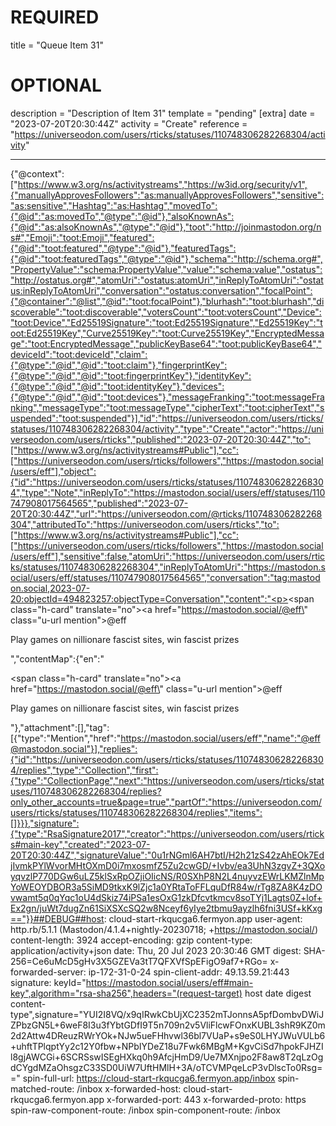 
# REQUIRED
title = "Queue Item 31"
# OPTIONAL
description = "Description of Item 31"
template = "pending"
[extra]
date = "2023-07-20T20:30:44Z"
activity = "Create"
reference = "https://universeodon.com/users/rticks/statuses/110748306282268304/activity"

---
{"@context":["https://www.w3.org/ns/activitystreams","https://w3id.org/security/v1",{"manuallyApprovesFollowers":"as:manuallyApprovesFollowers","sensitive":"as:sensitive","Hashtag":"as:Hashtag","movedTo":{"@id":"as:movedTo","@type":"@id"},"alsoKnownAs":{"@id":"as:alsoKnownAs","@type":"@id"},"toot":"http://joinmastodon.org/ns#","Emoji":"toot:Emoji","featured":{"@id":"toot:featured","@type":"@id"},"featuredTags":{"@id":"toot:featuredTags","@type":"@id"},"schema":"http://schema.org#","PropertyValue":"schema:PropertyValue","value":"schema:value","ostatus":"http://ostatus.org#","atomUri":"ostatus:atomUri","inReplyToAtomUri":"ostatus:inReplyToAtomUri","conversation":"ostatus:conversation","focalPoint":{"@container":"@list","@id":"toot:focalPoint"},"blurhash":"toot:blurhash","discoverable":"toot:discoverable","votersCount":"toot:votersCount","Device":"toot:Device","Ed25519Signature":"toot:Ed25519Signature","Ed25519Key":"toot:Ed25519Key","Curve25519Key":"toot:Curve25519Key","EncryptedMessage":"toot:EncryptedMessage","publicKeyBase64":"toot:publicKeyBase64","deviceId":"toot:deviceId","claim":{"@type":"@id","@id":"toot:claim"},"fingerprintKey":{"@type":"@id","@id":"toot:fingerprintKey"},"identityKey":{"@type":"@id","@id":"toot:identityKey"},"devices":{"@type":"@id","@id":"toot:devices"},"messageFranking":"toot:messageFranking","messageType":"toot:messageType","cipherText":"toot:cipherText","suspended":"toot:suspended"}],"id":"https://universeodon.com/users/rticks/statuses/110748306282268304/activity","type":"Create","actor":"https://universeodon.com/users/rticks","published":"2023-07-20T20:30:44Z","to":["https://www.w3.org/ns/activitystreams#Public"],"cc":["https://universeodon.com/users/rticks/followers","https://mastodon.social/users/eff"],"object":{"id":"https://universeodon.com/users/rticks/statuses/110748306282268304","type":"Note","inReplyTo":"https://mastodon.social/users/eff/statuses/110747908017564565","published":"2023-07-20T20:30:44Z","url":"https://universeodon.com/@rticks/110748306282268304","attributedTo":"https://universeodon.com/users/rticks","to":["https://www.w3.org/ns/activitystreams#Public"],"cc":["https://universeodon.com/users/rticks/followers","https://mastodon.social/users/eff"],"sensitive":false,"atomUri":"https://universeodon.com/users/rticks/statuses/110748306282268304","inReplyToAtomUri":"https://mastodon.social/users/eff/statuses/110747908017564565","conversation":"tag:mastodon.social,2023-07-20:objectId=494823257:objectType=Conversation","content":"<p><span class=\"h-card\" translate=\"no\"><a href=\"https://mastodon.social/@eff\" class=\"u-url mention\">@<span>eff</span></a></span> </p><p>Play games on nillionare fascist sites, win fascist prizes</p>","contentMap":{"en":"<p><span class=\"h-card\" translate=\"no\"><a href=\"https://mastodon.social/@eff\" class=\"u-url mention\">@<span>eff</span></a></span> </p><p>Play games on nillionare fascist sites, win fascist prizes</p>"},"attachment":[],"tag":[{"type":"Mention","href":"https://mastodon.social/users/eff","name":"@eff@mastodon.social"}],"replies":{"id":"https://universeodon.com/users/rticks/statuses/110748306282268304/replies","type":"Collection","first":{"type":"CollectionPage","next":"https://universeodon.com/users/rticks/statuses/110748306282268304/replies?only_other_accounts=true&page=true","partOf":"https://universeodon.com/users/rticks/statuses/110748306282268304/replies","items":[]}}},"signature":{"type":"RsaSignature2017","creator":"https://universeodon.com/users/rticks#main-key","created":"2023-07-20T20:30:44Z","signatureValue":"0u1rNGml6AH7btI/H2h21zS42zAhEOk7EdjIvmkPYlWvorMHtOXmD0i7mxosmfZ5Zu2cwGD/+Ivbv/ea3UhN3zgvZ+3QXoyqvzlP770DGw6uLZ5klSxRpOZjiOIicNS/R0SXhP8N2L4nuyvzEWrLKMZlnMpYoWEOYDBOR3a5SiMD9tkxK9lZjc1a0YRtaToFFLquDfR84w/rTg8ZA8K4zDOvwamt5q0qYqc1oU4dSkiz74iPSa1esOxG1zkDfcvtkmcv8soTYj1Lagts0Z+lof+Ex2gn/juWt7dugZn61SiXSXcSQ2w8Nceyf6yIye2tbmu9ayzlh6fni3USf+kKxg=="}}##DEBUG##host: cloud-start-rkqucga6.fermyon.app
user-agent: http.rb/5.1.1 (Mastodon/4.1.4+nightly-20230718; +https://mastodon.social/)
content-length: 3924
accept-encoding: gzip
content-type: application/activity+json
date: Thu, 20 Jul 2023 20:30:46 GMT
digest: SHA-256=Ce6uMcD5gHv3X5GZEVa3tT7QFXVfSpEFigO9af7+RGo=
x-forwarded-server: ip-172-31-0-24
spin-client-addr: 49.13.59.21:443
signature: keyId="https://mastodon.social/users/eff#main-key",algorithm="rsa-sha256",headers="(request-target) host date digest content-type",signature="YUI2I8VQ/x9qIRwkCbUjXC2352mTJonnsA5pfDombvDWiJZPbzGN5L+6weF8I3u3fYbtGDfI9T5n709n2v5VliFlcwFOnxKUBL3shR9KZ0m2d2Attw4DReuzRWrYOk+NJw5ueFHhvwl36bl7VUaP+s9eS0LHYJWuVULb6+uhftTPlqptYy2c12Y0fbw+NPbIYDeZ18u7Fwk6MBgM+KgvCiSd7hpokFJHZIl8gjAWCGi+6SCRSswISEgHXkq0h9AfcjHmD9/Ue7MXnjpo2F8aw8T2qLzOgdCYgdMZaOhsgzC33SD0UiW7UftHMlH+3A/oTCVMPqeLcP3vDlscTo0Rsg=="
spin-full-url: https://cloud-start-rkqucga6.fermyon.app/inbox
spin-matched-route: /inbox
x-forwarded-host: cloud-start-rkqucga6.fermyon.app
x-forwarded-port: 443
x-forwarded-proto: https
spin-raw-component-route: /inbox
spin-component-route: /inbox

